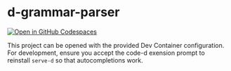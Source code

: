 # d-grammar-parser

[![Open in GitHub Codespaces](https://github.com/codespaces/badge.svg)](https://github.com/codespaces/new?hide_repo_select=true&ref=main&repo=1056212643)

This project can be opened with the provided Dev Container configuration. For development, ensure you accept the code-d exension prompt to reinstall `serve-d` so that autocompletions work.
